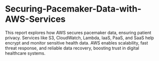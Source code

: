 # Securing-Pacemaker-Data-with-AWS-Services
This report explores how AWS secures pacemaker data, ensuring patient privacy. Services like S3, CloudWatch, Lambda, IaaS, PaaS, and SaaS help encrypt and monitor sensitive health data. AWS enables scalability, fast threat response, and reliable data recovery, boosting trust in digital healthcare systems.
